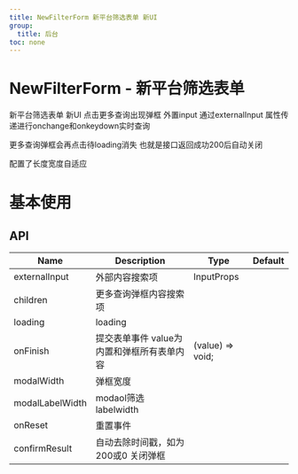 ```yaml
---
title: NewFilterForm 新平台筛选表单 新UI
group:
  title: 后台
toc: none
---
```


# NewFilterForm - 新平台筛选表单

<p>新平台筛选表单 新UI 点击更多查询出现弹框 外置input 通过externalInput 属性传递进行onchange和onkeydown实时查询   </p>
<p>更多查询弹框会再点击待loading消失 也就是接口返回成功200后自动关闭</p>
<p>配置了长度宽度自适应</p>

# 基本使用

<code src="./demos/demo1.tsx" ></code>

## API

| Name            | Description                                | Type             | Default |
| --------------- | ------------------------------------------ | ---------------- | ------- |
| externalInput   | 外部内容搜索项                             | InputProps       |         |
| children        | 更多查询弹框内容搜索项                     |                  |         |
| loading         | loading                                    |                  |         |
| onFinish        | 提交表单事件 value为内置和弹框所有表单内容 | (value) => void; |         |
| modalWidth      | 弹框宽度                                   |                  |
| modalLabelWidth | modaol筛选labelwidth                       |                  |
| onReset         | 重置事件                                   |                  |         |
| confirmResult   | 自动去除时间戳，如为200或0 关闭弹框        |                  |         |
